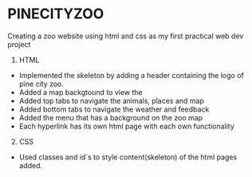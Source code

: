 # PINECITYZOO
Creating a zoo website using html and css as my first practical web dev project


1. HTML
- Implemented the skeleton by adding a header containing the logo of pine city zoo.
- Added a map backgtound to view the  
- Added top tabs to navigate the animals, places and map
- Added bottom tabs to navigate the weather and feedback
- Added the menu that has a background on the zoo map 
- Each hyperlink has its own html page with each own functionality

2. CSS
- Used classes and id`s to style content(skeleton) of the html pages added.